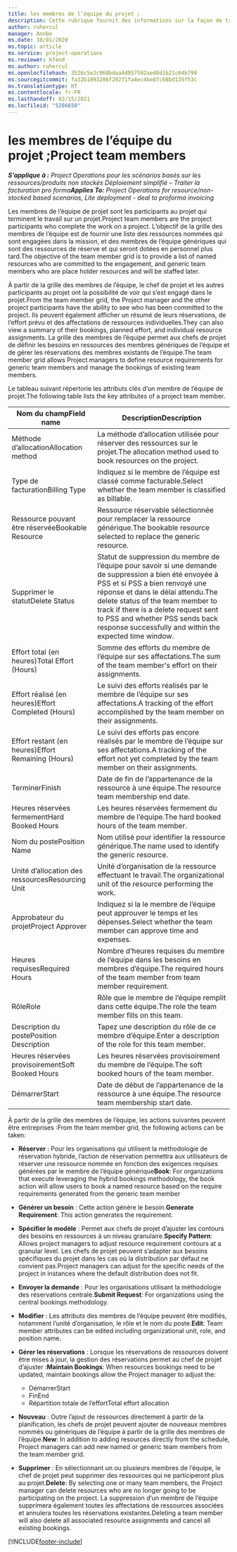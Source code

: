```yaml
---
title: les membres de l’équipe du projet ;
description: Cette rubrique fournit des informations sur la façon de travailler avec les informations, les attributs et la planification des membres de l’équipe de projet.
author: ruhercul
manager: Annbe
ms.date: 10/01/2020
ms.topic: article
ms.service: project-operations
ms.reviewer: kfend
ms.author: ruhercul
ms.openlocfilehash: 3526c5e2c968bdaa4d957592aed8d1b21c64b799
ms.sourcegitcommit: fa32b1893286f20271fa4ec4be8fc68bd135f53c
ms.translationtype: HT
ms.contentlocale: fr-FR
ms.lasthandoff: 02/15/2021
ms.locfileid: "5286650"
---
```

# <a name="project-team-members"></a><span data-ttu-id="c105f-103">les membres de l’équipe du projet ;</span><span class="sxs-lookup"><span data-stu-id="c105f-103">Project team members</span></span>

<span data-ttu-id="c105f-104">_**S’applique à :** Project Operations pour les scénarios basés sur les ressources/produits non stockés Déploiement simplifié – Traiter la facturation pro forma_</span><span class="sxs-lookup"><span data-stu-id="c105f-104">_**Applies To:** Project Operations for resource/non-stocked based scenarios, Lite deployment - deal to proforma invoicing_</span></span>

<span data-ttu-id="c105f-105">Les membres de l’équipe de projet sont les participants au projet qui terminent le travail sur un projet.</span><span class="sxs-lookup"><span data-stu-id="c105f-105">Project team members are the project participants who complete the work on a project.</span></span> <span data-ttu-id="c105f-106">L’objectif de la grille des membres de l’équipe est de fournir une liste des ressources nommées qui sont engagées dans la mission, et des membres de l’équipe génériques qui sont des ressources de réserve et qui seront dotées en personnel plus tard.</span><span class="sxs-lookup"><span data-stu-id="c105f-106">The objective of the team member grid is to provide a list of named resources who are committed to the engagement, and generic team members who are place holder resources and will be staffed later.</span></span>

<span data-ttu-id="c105f-107">À partir de la grille des membres de l’équipe, le chef de projet et les autres participants au projet ont la possibilité de voir qui s’est engagé dans le projet.</span><span class="sxs-lookup"><span data-stu-id="c105f-107">From the team member grid, the Project manager and the other project participants have the ability to see who has been committed to the project.</span></span> <span data-ttu-id="c105f-108">Ils peuvent également afficher un résumé de leurs réservations, de l’effort prévu et des affectations de ressources individuelles.</span><span class="sxs-lookup"><span data-stu-id="c105f-108">They can also view a summary of their bookings, planned effort, and individual resource assignments.</span></span> <span data-ttu-id="c105f-109">La grille des membres de l’équipe permet aux chefs de projet de définir les besoins en ressources des membres génériques de l’équipe et de gérer les réservations des membres existants de l’équipe.</span><span class="sxs-lookup"><span data-stu-id="c105f-109">The team member grid allows Project managers to define resource requirements for generic team members and manage the bookings of existing team members.</span></span>

<span data-ttu-id="c105f-110">Le tableau suivant répertorie les attributs clés d’un membre de l’équipe de projet.</span><span class="sxs-lookup"><span data-stu-id="c105f-110">The following table lists the key attributes of a project team member.</span></span>

| <span data-ttu-id="c105f-111">Nom du champ</span><span class="sxs-lookup"><span data-stu-id="c105f-111">Field name</span></span>          | <span data-ttu-id="c105f-112">Description</span><span class="sxs-lookup"><span data-stu-id="c105f-112">Description</span></span>                                                                                                                                                                  |
|--------------------------|-----------------------------------------------------------------------------------------------------------------------------------------------------------------------------------|
| <span data-ttu-id="c105f-113">Méthode d’allocation</span><span class="sxs-lookup"><span data-stu-id="c105f-113">Allocation method</span></span>        | <span data-ttu-id="c105f-114">La méthode d’allocation utilisée pour réserver des ressources sur le projet.</span><span class="sxs-lookup"><span data-stu-id="c105f-114">The allocation method used to book resources on the project.</span></span>                                                                         |
| <span data-ttu-id="c105f-115">Type de facturation</span><span class="sxs-lookup"><span data-stu-id="c105f-115">Billing Type</span></span>             | <span data-ttu-id="c105f-116">Indiquez si le membre de l’équipe est classé comme facturable.</span><span class="sxs-lookup"><span data-stu-id="c105f-116">Select whether the team member is classified as billable.</span></span>                                                                                                                                       |
| <span data-ttu-id="c105f-117">Ressource pouvant être réservée</span><span class="sxs-lookup"><span data-stu-id="c105f-117">Bookable Resource</span></span>        | <span data-ttu-id="c105f-118">Ressource réservable sélectionnée pour remplacer la ressource générique.</span><span class="sxs-lookup"><span data-stu-id="c105f-118">The bookable resource selected to replace the generic resource.</span></span>                                                                                                                   |
| <span data-ttu-id="c105f-119">Supprimer le statut</span><span class="sxs-lookup"><span data-stu-id="c105f-119">Delete Status</span></span>            | <span data-ttu-id="c105f-120">Statut de suppression du membre de l’équipe pour savoir si une demande de suppression a bien été envoyée à PSS et si PSS a bien renvoyé une réponse et dans le délai attendu.</span><span class="sxs-lookup"><span data-stu-id="c105f-120">The delete status of the team member to track if there is a delete request sent to PSS and whether PSS sends back response successfully and within the expected time window.</span></span> |
| <span data-ttu-id="c105f-121">Effort total (en heures)</span><span class="sxs-lookup"><span data-stu-id="c105f-121">Total Effort (Hours)</span></span>     | <span data-ttu-id="c105f-122">Somme des efforts du membre de l’équipe sur ses affectations.</span><span class="sxs-lookup"><span data-stu-id="c105f-122">The sum of the team member's effort on their assignments.</span></span>                                                                                                                         |
| <span data-ttu-id="c105f-123">Effort réalisé (en heures)</span><span class="sxs-lookup"><span data-stu-id="c105f-123">Effort Completed (Hours)</span></span> | <span data-ttu-id="c105f-124">Le suivi des efforts réalisés par le membre de l’équipe sur ses affectations.</span><span class="sxs-lookup"><span data-stu-id="c105f-124">A tracking of the effort accomplished by the team member on their assignments.</span></span>                                                                                           |
| <span data-ttu-id="c105f-125">Effort restant (en heures)</span><span class="sxs-lookup"><span data-stu-id="c105f-125">Effort Remaining (Hours)</span></span> | <span data-ttu-id="c105f-126">Le suivi des efforts pas encore réalisés par le membre de l’équipe sur ses affectations.</span><span class="sxs-lookup"><span data-stu-id="c105f-126">A tracking of the effort not yet completed by the team member on their assignments.</span></span>                                                                                    |
| <span data-ttu-id="c105f-127">Terminer</span><span class="sxs-lookup"><span data-stu-id="c105f-127">Finish</span></span>                   | <span data-ttu-id="c105f-128">Date de fin de l’appartenance de la ressource à une équipe.</span><span class="sxs-lookup"><span data-stu-id="c105f-128">The resource team membership end date.</span></span>                                                                                                                                            |
| <span data-ttu-id="c105f-129">Heures réservées fermement</span><span class="sxs-lookup"><span data-stu-id="c105f-129">Hard Booked Hours</span></span>        | <span data-ttu-id="c105f-130">Les heures réservées fermement du membre de l’équipe.</span><span class="sxs-lookup"><span data-stu-id="c105f-130">The hard booked hours of the team member.</span></span>                                                                                                                                                                |
| <span data-ttu-id="c105f-131">Nom du poste</span><span class="sxs-lookup"><span data-stu-id="c105f-131">Position Name</span></span>            | <span data-ttu-id="c105f-132">Nom utilisé pour identifier la ressource générique.</span><span class="sxs-lookup"><span data-stu-id="c105f-132">The name used to identify the generic resource.</span></span>                                                                                                                                   |
| <span data-ttu-id="c105f-133">Unité d’allocation des ressources</span><span class="sxs-lookup"><span data-stu-id="c105f-133">Resourcing Unit</span></span>          | <span data-ttu-id="c105f-134">Unité d’organisation de la ressource effectuant le travail.</span><span class="sxs-lookup"><span data-stu-id="c105f-134">The organizational unit of the resource performing the work.</span></span>                                                                                                                      |
| <span data-ttu-id="c105f-135">Approbateur du projet</span><span class="sxs-lookup"><span data-stu-id="c105f-135">Project Approver</span></span>         | <span data-ttu-id="c105f-136">Indiquez si la le membre de l’équipe peut approuver le temps et les dépenses.</span><span class="sxs-lookup"><span data-stu-id="c105f-136">Select whether the team member can approve time and expenses.</span></span>                                                                                                                     |
| <span data-ttu-id="c105f-137">Heures requises</span><span class="sxs-lookup"><span data-stu-id="c105f-137">Required Hours</span></span>           | <span data-ttu-id="c105f-138">Nombre d’heures requises du membre de l’équipe dans les besoins en membres d’équipe.</span><span class="sxs-lookup"><span data-stu-id="c105f-138">The required hours of the team member from team member requirement.</span></span>                                                                                                                       |
| <span data-ttu-id="c105f-139">Rôle</span><span class="sxs-lookup"><span data-stu-id="c105f-139">Role</span></span>                     | <span data-ttu-id="c105f-140">Rôle que le membre de l’équipe remplit dans cette équipe.</span><span class="sxs-lookup"><span data-stu-id="c105f-140">The role the team member fills on this team.</span></span>                                                                                                                                |
| <span data-ttu-id="c105f-141">Description du poste</span><span class="sxs-lookup"><span data-stu-id="c105f-141">Position Description</span></span>     | <span data-ttu-id="c105f-142">Tapez une description du rôle de ce membre d’équipe.</span><span class="sxs-lookup"><span data-stu-id="c105f-142">Enter a description of the role for this team member.</span></span>                                                                                                                             |
| <span data-ttu-id="c105f-143">Heures réservées provisoirement</span><span class="sxs-lookup"><span data-stu-id="c105f-143">Soft Booked Hours</span></span>        | <span data-ttu-id="c105f-144">Les heures réservées provisoirement du membre de l’équipe.</span><span class="sxs-lookup"><span data-stu-id="c105f-144">The soft booked hours of the team member.</span></span>                                                                                                                                                                 |
| <span data-ttu-id="c105f-145">Démarrer</span><span class="sxs-lookup"><span data-stu-id="c105f-145">Start</span></span>                    | <span data-ttu-id="c105f-146">Date de début de l’appartenance de la ressource à une équipe.</span><span class="sxs-lookup"><span data-stu-id="c105f-146">The resource team membership start date.</span></span>                                                                                                                                          |

<span data-ttu-id="c105f-147">À partir de la grille des membres de l’équipe, les actions suivantes peuvent être entreprises :</span><span class="sxs-lookup"><span data-stu-id="c105f-147">From the team member grid, the following actions can be taken:</span></span>

- <span data-ttu-id="c105f-148">**Réserver** : Pour les organisations qui utilisent la méthodologie de réservation hybride, l’action de réservation permettra aux utilisateurs de réserver une ressource nommée en fonction des exigences requises générées par le membre de l’équipe générique</span><span class="sxs-lookup"><span data-stu-id="c105f-148">**Book**: For organizations that execute leveraging the hybrid bookings methodology, the book action will allow users to book a named resource based on the require requirements generated from the generic team member</span></span>
- <span data-ttu-id="c105f-149">**Générer un besoin** : Cette action génère le besoin.</span><span class="sxs-lookup"><span data-stu-id="c105f-149">**Generate Requirement**: This action generates the requirement.</span></span>
- <span data-ttu-id="c105f-150">**Spécifier le modèle** : Permet aux chefs de projet d’ajuster les contours des besoins en ressources à un niveau granulaire.</span><span class="sxs-lookup"><span data-stu-id="c105f-150">**Specify Pattern**: Allows project managers to adjust resource requirement contours at a granular level.</span></span> <span data-ttu-id="c105f-151">Les chefs de projet peuvent s’adapter aux besoins spécifiques du projet dans les cas où la distribution par défaut ne convient pas.</span><span class="sxs-lookup"><span data-stu-id="c105f-151">Project managers can adjust for the specific needs of the project in instances where the default distribution does not fit.</span></span>
- <span data-ttu-id="c105f-152">**Envoyer la demande** : Pour les organisations utilisant la méthodologie des réservations centrale.</span><span class="sxs-lookup"><span data-stu-id="c105f-152">**Submit Request**: For organizations using the central bookings methodology.</span></span>
- <span data-ttu-id="c105f-153">**Modifier** : Les attributs des membres de l’équipe peuvent être modifiés, notamment l’unité d’organisation, le rôle et le nom du poste.</span><span class="sxs-lookup"><span data-stu-id="c105f-153">**Edit**: Team member attributes can be edited including organizational unit, role, and position name.</span></span>
- <span data-ttu-id="c105f-154">**Gérer les réservations** : Lorsque les réservations de ressources doivent être mises à jour, la gestion des réservations permet au chef de projet d’ajuster :</span><span class="sxs-lookup"><span data-stu-id="c105f-154">**Maintain Bookings**: When resources bookings need to be updated, maintain bookings allow the Project manager to adjust the:</span></span>

    - <span data-ttu-id="c105f-155">Démarrer</span><span class="sxs-lookup"><span data-stu-id="c105f-155">Start</span></span>
    - <span data-ttu-id="c105f-156">Fin</span><span class="sxs-lookup"><span data-stu-id="c105f-156">End</span></span>
    - <span data-ttu-id="c105f-157">Répartition totale de l’effort</span><span class="sxs-lookup"><span data-stu-id="c105f-157">Total effort allocation</span></span>

- <span data-ttu-id="c105f-158">**Nouveau** : Outre l’ajout de ressources directement à partir de la planification, les chefs de projet peuvent ajouter de nouveaux membres nommés ou génériques de l’équipe à partir de la grille des membres de l’équipe.</span><span class="sxs-lookup"><span data-stu-id="c105f-158">**New**: In addition to adding resources directly from the schedule, Project managers can add new named or generic team members from the team member grid.</span></span>
- <span data-ttu-id="c105f-159">**Supprimer** : En sélectionnant un ou plusieurs membres de l’équipe, le chef de projet peut supprimer des ressources qui ne participeront plus au projet.</span><span class="sxs-lookup"><span data-stu-id="c105f-159">**Delete**: By selecting one or many team members, the Project manager can delete resources who are no longer going to be participating on the project.</span></span> <span data-ttu-id="c105f-160">La suppression d’un membre de l’équipe supprimera également toutes les affectations de ressources associées et annulera toutes les réservations existantes.</span><span class="sxs-lookup"><span data-stu-id="c105f-160">Deleting a team member will also delete all associated resource assignments and  cancel all existing bookings.</span></span>


[!INCLUDE[footer-include](../includes/footer-banner.md)]